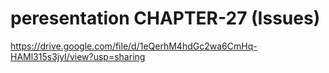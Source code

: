 # peresentation CHAPTER-27 (Issues)

https://drive.google.com/file/d/1eQerhM4hdGc2wa6CmHq-HAMl315s3jyI/view?usp=sharing
